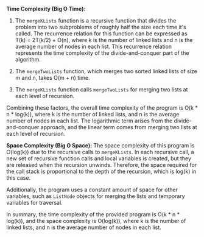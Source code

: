 **Time Complexity (Big O Time):**
1. The `mergeKLists` function is a recursive function that divides the problem into two subproblems of roughly half the size each time it's called. The recurrence relation for this function can be expressed as T(k) = 2T(k/2) + O(n), where k is the number of linked lists and n is the average number of nodes in each list. This recurrence relation represents the time complexity of the divide-and-conquer part of the algorithm.

2. The `mergeTwoLists` function, which merges two sorted linked lists of size m and n, takes O(m + n) time.

3. The `mergeKLists` function calls `mergeTwoLists` for merging two lists at each level of recursion.

Combining these factors, the overall time complexity of the program is O(k * n * log(k)), where k is the number of linked lists, and n is the average number of nodes in each list. The logarithmic term arises from the divide-and-conquer approach, and the linear term comes from merging two lists at each level of recursion.

**Space Complexity (Big O Space):**
The space complexity of this program is O(log(k)) due to the recursive calls to `mergeKLists`. In each recursive call, a new set of recursive function calls and local variables is created, but they are released when the recursion unwinds. Therefore, the space required for the call stack is proportional to the depth of the recursion, which is log(k) in this case.

Additionally, the program uses a constant amount of space for other variables, such as `ListNode` objects for merging the lists and temporary variables for traversal.

In summary, the time complexity of the provided program is O(k * n * log(k)), and the space complexity is O(log(k)), where k is the number of linked lists, and n is the average number of nodes in each list.
